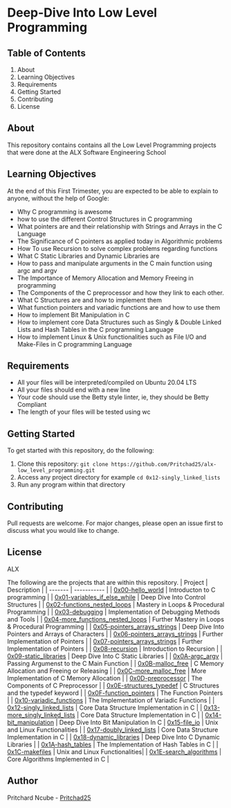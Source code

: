 # Deep-Dive Into Low Level Programming

## Table of Contents
1. About
2. Learning Objectives
3. Requirements
4. Getting Started
5. Contributing
6. License

## About <a name="about"></a>
This repository contains contains all the Low Level Programming projects that were done at the ALX Software Engineering School

## Learning Objectives <a name="learning-objectives"></a>
At the end of this First Trimester, you are expected to be able to explain to anyone, without the help of Google:
- Why C programming is awesome
- how to use the different Control Structures in C programming
- What pointers are and their relationship with Strings and Arrays in the C Language
- The Significance of C pointers as applied today in Algorithmic problems
- How To use Recursion to solve complex problems regarding functions
- What C Static Libraries and Dynamic Libraries are
- How to pass and manipulate arguments in the C main function using argc and argv
- The Importance of Memory Allocation and Memory Freeing in programming
- The Components of the C preprocessor and how they link to each other.
- What C Structures are and how to implement them
- What function pointers and variadic functions are and how to use them
- How to implement Bit Manipulation in C
- How to implement core Data Structures such as Singly & Double Linked Lists and Hash Tables in the C programming Language
- How to implement Linux & Unix functionalities such as File I/O and Make-Files in C programming Language

## Requirements <a name="requirements"></a>
- All your files will be interpreted/compiled on Ubuntu 20.04 LTS
- All your files should end with a new line
- Your code should use the Betty style linter, ie, they should be Betty Compliant
- The length of your files will be tested using wc

## Getting Started <a name="getting-started"></a>
To get started with this repository, do the following:
1. Clone this repository: `git clone https://github.com/Pritchad25/alx-low_level_programming.git`
2. Access any project directory for example `cd 0x12-singly_linked_lists`
3. Run any program within that directory

## Contributing <a name="contributing"></a>
Pull requests are welcome. For major changes, please open an issue first to discuss what you would like to change.

## License <a name="license"></a>
ALX

The following are the projects that are within this repository.
| Project | Description |
| ------- | ----------- |
| [0x00-hello_world](0x00-hello_world/) | Introducton to C programming |
| [0x01-variables_if_else_while](0x01-variables_if_else_while/) | Deep Dive Into Control Structures |
| [0x02-functions_nested_loops](0x02-functions_nested_loops/) | Mastery in Loops & Procedural Programming |
| [0x03-debugging](0x03-debugging/) | Implementation of Debugging Methods and Tools |
| [0x04-more_functions_nested_loops](0x04-more_functions_nested_loops/) | Further Mastery in Loops & Procedural Programming |
| [0x05-pointers_arrays_strings](0x05-pointers_arrays_strings/) | Deep Dive Into Pointers and Arrays of Characters |
| [0x06-pointers_arrays_strings](0x06-pointers_arrays_strings/) | Further Implementation of Pointers |
| [0x07-pointers_arrays_strings](0x07-pointers_arrays_strings/) | Further Implementation of Pointers |
| [0x08-recursion](0x08-recursion/) | Introduction to Recursion |
| [0x09-static_libraries](0x09-static_libraries/) | Deep Dive Into C Static Libraries |
| [0x0A-argc_argv](0x0A-argc_argv/) | Passing Argumenst to the C Main Function |
| [0x0B-malloc_free](0x0B-malloc_free/) | C Memory Allocation and Freeing or Releasing |
| [0x0C-more_malloc_free](0x0C-more_malloc_free/) | More Implementation of C Memory Allocation |
| [0x0D-preprocessor](0x0D-preprocessor/) | The Components of C Preprocessor |
| [0x0E-structures_typedef](0x0E-structures_type/) | C Structures and the typedef keyword |
| [0x0F-function_pointers](0x0F-function_pointers) | The Function Pointers |
| [0x10-variadic_functions](0x10-variadic_functions/) | The Implementation of Variadic Functions |
| [0x12-singly_linked_lists](0x12-singly_linked_lists/) | Core Data Structure Implementation in C |
| [0x13-more_singly_linked_lists](0x13-more_singly_linked_lists) | Core Data Structure Implementation in C |
| [0x14-bit_manipulation](0x14-bit_manipulation/) | Deep Dive Into Bit Manipulation In C
| [0x15-file_io](0x15-file_io/) | Unix and Linux Functionalities |
| [0x17-doubly_linked_lists](0x17-doubly_linked_lists/) | Core Data Structure Implementation in C |
| [0x18-dynamic_libraries](0x18-dynamic_libraries/) | Deep Dive Into C Dynamic Libraries |
| [0x1A-hash_tables](0x1A-hash_tables/) | The Implementation of Hash Tables in C |
| [0x1C-makefiles](0x1C-makefiles/) | Unix and Linux Functionalities|
| [0x1E-search_algorithms](0x1E-search_algorithms/) | Core Algorithms Implemented in C |

## Author
Pritchard Ncube - [Pritchad25](https://github.com/Pritchad25)
